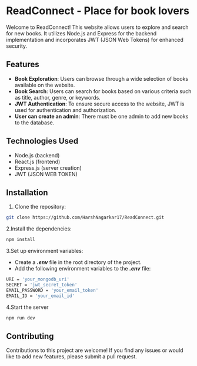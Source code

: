 # ReadConnect - Place for book lovers

Welcome to ReadConnect! This website allows users to explore and search for new books. It utilizes Node.js and Express for the backend implementation and incorporates JWT (JSON Web Tokens) for enhanced security.

## Features

- **Book Exploration**: Users can browse through a wide selection of books available on the website.
- **Book Search**:  Users can search for books based on various criteria such as title, author, genre, or keywords.
- **JWT Authentication**: To ensure secure access to the website, JWT is used for authentication and authorization.
- **User can create an admin**: There must be one admin to add new books to the database.

## Technologies Used

- Node.js (backend)
- React.js (frontend)
- Express.js (server creation)
- JWT (JSON WEB TOKEN)

## Installation

1. Clone the repository:

```bash
git clone https://github.com/HarshNagarkar17/ReadConnect.git
```

2.Install the dependencies:

```bash
npm install
```

3.Set up environment variables:

- Create a ***.env*** file in the root directory of the project.
- Add the following environment variables to the ***.env*** file:
```bash
URI = 'your_mongodb_uri'
SECRET = 'jwt_secret_token'
EMAIL_PASSWORD = 'your_email_token'
EMAIL_ID = 'your_email_id'
```

4.Start the server

```bash
npm run dev
```

## Contributing

Contributions to this project are welcome! If you find any issues or would like to add new features, please submit a pull request.

